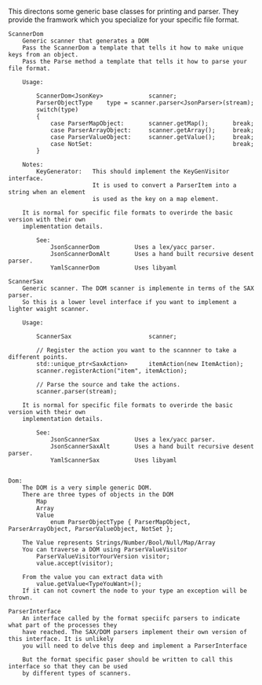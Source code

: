 
This directons some generic base classes for printing and parser.
They provide the framwork which you specialize for your specific file format.

    ScannerDom
        Generic scanner that generates a DOM
        Pass the ScannerDom a template that tells it how to make unique keys from an object.
        Pass the Parse method a template that tells it how to parse your file format.

        Usage:

            ScannerDom<JsonKey>             scanner;
            ParserObjectType    type = scanner.parser<JsonParser>(stream);
            switch(type)
            {
                case ParserMapObject:       scanner.getMap();       break;
                case ParserArrayObject:     scanner.getArray();     break;
                case ParserValueObject:     scanner.getValue();     break;
                case NotSet:                                        break;
            }

        Notes:
            KeyGenerator:   This should implement the KeyGenVisitor interface.
                            It is used to convert a ParserItem into a string when an element
                            is used as the key on a map element.

        It is normal for specific file formats to overirde the basic version with their own
        implementation details.

            See:
                JsonScannerDom          Uses a lex/yacc parser.
                JsonScannerDomAlt       Uses a hand built recursive desent parser.
                YamlScannerDom          Uses libyaml

    ScannerSax
        Generic scanner. The DOM scanner is implemente in terms of the SAX parser.
        So this is a lower level interface if you want to implement a lighter waight scanner.

        Usage:

            ScannerSax                      scanner;

            // Register the action you want to the scannner to take a different points.
            std::unique_ptr<SaxAction>      itemAction(new ItemAction);
            scanner.registerAction("item", itemAction);

            // Parse the source and take the actions.
            scanner.parser(stream);

        It is normal for specific file formats to overirde the basic version with their own
        implementation details.

            See:
                JsonScannerSax          Uses a lex/yacc parser.
                JsonScannerSaxAlt       Uses a hand built recursive desent parser.
                YamlScannerSax          Uses libyaml
        

    Dom:
        The DOM is a very simple generic DOM.
        There are three types of objects in the DOM
            Map
            Array
            Value
                enum ParserObjectType { ParserMapObject, ParserArrayObject, ParserValueObject, NotSet };

        The Value represents Strings/Number/Bool/Null/Map/Array
        You can traverse a DOM using ParserValueVisitor
            ParserValueVisitorYourVersion visitor;
            value.accept(visitor);

        From the value you can extract data with
            value.getValue<TypeYouWant>();
        If it can not covnert the node to your type an exception will be thrown.

    ParserInterface
        An interface called by the format speciifc parsers to indicate what part of the processes they
        have reached. The SAX/DOM parsers implement their own version of this interface. It is unlikely
        you will need to delve this deep and implement a ParserInterface

        But the format specific paser should be written to call this interface so that they can be used
        by different types of scanners.



